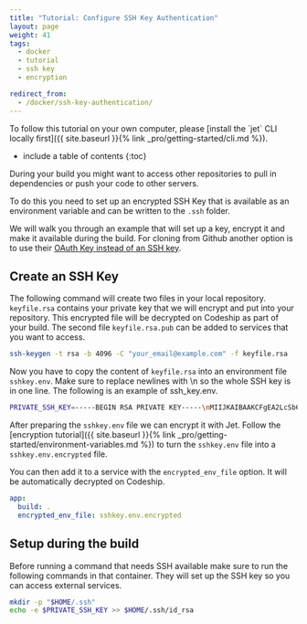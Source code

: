 ```yaml
---
title: "Tutorial: Configure SSH Key Authentication"
layout: page
weight: 41
tags:
  - docker
  - tutorial
  - ssh key
  - encryption

redirect_from:
  - /docker/ssh-key-authentication/
---
```


<div class="info-block">
To follow this tutorial on your own computer, please [install the `jet` CLI locally first]({{ site.baseurl }}{% link _pro/getting-started/cli.md %}).
</div>

* include a table of contents
{:toc}

During your build you might want to access other repositories to pull in dependencies or push your code to other servers.

To do this you need to set up an encrypted SSH Key that is available as an environment variable and can be written to the `.ssh` folder.

We will walk you through an example that will set up a key, encrypt it and make it available during the build. For cloning from Github another option is to use their [OAuth Key instead of an SSH key](https://github.com/blog/1270-easier-builds-and-deployments-using-git-over-https-and-oauth).

## Create an SSH Key

The following command will create two files in your local repository. `keyfile.rsa` contains your private key that we will encrypt and put into your repository. This encrypted file will be decrypted on Codeship as part of your build. The second file `keyfile.rsa.pub` can be added to services that you want to access.

```bash
ssh-keygen -t rsa -b 4096 -C "your_email@example.com" -f keyfile.rsa
```

Now you have to copy the content of `keyfile.rsa` into an environment file `sshkey.env`. Make sure to replace newlines with \n so the whole SSH key is in one line. The following is an example of ssh_key.env.

```bash
PRIVATE_SSH_KEY=-----BEGIN RSA PRIVATE KEY-----\nMIIJKAIBAAKCFgEA2LcSb6INQUVZZ0iZJYYkc8dMHLLqrmtIrzZ...
```

After preparing the `sshkey.env` file we can encrypt it with Jet. Follow the [encryption tutorial]({{ site.baseurl }}{% link _pro/getting-started/environment-variables.md %}) to turn the `sshkey.env` file into a `sshkey.env.encrypted` file.

You can then add it to a service with the `encrypted_env_file` option. It will be automatically decrypted on Codeship.

```yaml
app:
  build: .
  encrypted_env_file: sshkey.env.encrypted
```

## Setup during the build

Before running a command that needs SSH available make sure to run the following commands in that container. They will set up the SSH key so you can access external services.

```bash
mkdir -p "$HOME/.ssh"
echo -e $PRIVATE_SSH_KEY >> $HOME/.ssh/id_rsa
```
